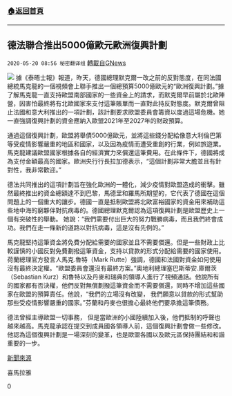 ###  [:house:返回首頁](https://github.com/ourhimalayas/txt)
---

## 德法聯合推出5000億歐元歐洲復興計劃
`2020-05-20 08:56 秘密翻译组` [轉載自GNews](https://gnews.org/zh-hant/208092/)

![](https://s3.amazonaws.com/gnews-media-offload/wp-content/uploads/2020/05/20085331/%E5%BE%B7%E6%B3%95%E8%81%94%E5%90%88%E6%8E%A8%E5%87%BA5000%E4%BA%BF%E6%AC%A7%E5%85%83%E6%AC%A7%E6%B4%B2%E5%A4%8D%E5%85%B4%E8%AE%A1%E5%88%92-1.jpg)
據《泰晤士報》報道，昨天，德國總理默克爾一改之前的反對態度，在同法國總統馬克龍的一個視頻會上聯手推出一個總預算5000億歐元的“歐洲復興計劃。”據了解馬克龍一直支持歐盟南部國家的一些資金上的請求，而默克爾早前屬於北歐陣營，因害怕最終將有北歐國家來支付這筆賬單而一直對此持反對態度。默克爾曾阻止法國和意大利推出的一項計劃，該計劃要求歐盟委員會籌資以度過這場危機。她一直強調復興計劃的資金應納入歐盟2021年至2027年的財政預算。

通過這個復興計劃，歐盟將舉債5000億歐元，並將這些錢分配給像意大利倫巴第等受疫情影響嚴重的地區和國家，以及因為疫情而遭受重創的行業，例如旅遊業。馬克龍建議歐盟國家根據各自的經濟實力來償還這筆費用。在此條件下，德國將成為支付金額最高的國家。歐洲央行行長拉加德表示，“這個計劃非常大膽並且有針對性，我非常歡迎。”

德法共同推出的這項計劃旨在強化歐洲的一體化，減少疫情對歐盟造成的衝擊。雖然最終推出的資金總額達不到巴黎，馬德里和羅馬所期望的，它代表了德國在這個問題上的一個重大的讓步。德國一直是抵制歐盟將北歐富裕國家的資金用來補助這些地中海的窮夥伴對抗病毒的。德國總理默克爾認為這項復興計劃是歐盟歷史上一個有突破性的舉動。 她說：“我們需要付出巨大的努力戰勝病毒，而且我們終會成功。我們在走一條新的道路以對抗病毒，這是沒有先例的。”

馬克龍堅持這筆資金將免費分配給需要的國家並且不需要償還。但是一些財政上比較謹慎的小國反對免費劃撥這筆資金，支持以貸款的形式分配給需要的國家使用。荷蘭總理官方發言人馬克.魯特（Mark Rutte）強調，德國和法國對資金如何使用沒有最終決定權。“歐盟委員會還沒有最終方案。”奧地利總理塞巴斯蒂安.庫爾茨（Sebastian Kurz）和魯特以及丹麥和瑞典的領導人進行了視頻通話。他說所有的國家都有否決權，他們反對無償劃撥這筆資金而不需要償還，同時不增加這些國家在歐盟的預算責任。他說，“我們的立場沒有改變， 我們願意以貸款的形式幫助那些受疫情影響嚴重的國家。”芬蘭和丹麥也很擔心最終他們要承擔這筆債務。

德法曾經主導歐盟一切事務， 但是當歐洲的小國陸續加入後，他們抵制的呼聲也越來越高。馬克龍承認在提交到成員國各領導人前，這個復興計劃會做一些修改。他認為這個復興計劃是一場深刻的變革，也是歐盟各國以及歐元區保持團結和和諧重要的一步。

[新聞來源](https://www.thetimes.co.uk/article/merkel-backs-500bn-recovery-fund-jv8plz2ln)

喜馬拉雅

0
